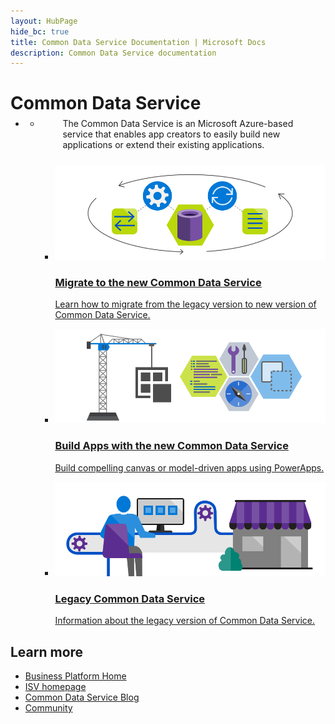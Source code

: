 ```yaml
--- 
layout: HubPage
hide_bc: true
title: Common Data Service Documentation | Microsoft Docs
description: Common Data Service documentation
---
```

<div id="main" class="v2">
    <div class="container">
        <h1>Common Data Service</h1>
        <ul class="pivots">
            <li>
                <a href="#home"></a>
                <ul id="home">
                    <li>
                        <a href="#home-all"></a>
                        <ul id="home-all" class="cardsC">
                            <p style="margin: -12px 0px 24px 12px">The Common Data Service is an Microsoft Azure-based service that enables app creators to easily build new applications or extend their existing applications.</p>
                            <li>
                                <a href="/common-data-service/migrate/migrate-new-cds">
                                    <div class="cardSize">
                                        <div class="cardPadding">
                                            <div class="card">
                                                <div class="cardImageOuter">
                                                    <div class="cardImage bgdAccent1"> 
                                                        <img src="media/hub/common-data-service-getting-data.svg" alt="" />
                                                    </div>
                                                </div>
                                                <div class="cardText">
                                                    <h3>Migrate to the new Common Data Service</h3>
                                                    <p>Learn how to migrate from the legacy version to new version of Common Data Service.</p>
                                                </div>
                                            </div>
                                        </div>
                                    </div>
                                </a>
                            </li>
                            <li>
                                <a href="https://go.microsoft.com/fwlink/?linkid=848014">
                                    <div class="cardSize">
                                        <div class="cardPadding">
                                            <div class="card">
                                                <div class="cardImageOuter">
                                                    <div class="cardImage bgdAccent1"> 
                                                        <img src="media/hub/common-data-service-building.svg" alt="" />
                                                    </div>
                                                </div>
                                                <div class="cardText">
                                                    <h3>Build Apps with the new Common Data Service</h3>
                                                    <p>Build compelling canvas or model-driven apps using PowerApps.</p>
                                                </div>
                                            </div>
                                        </div>
                                    </div>
                                </a>
                            </li>
                            <li>
                                <a href="/common-data-service/entity-reference/introduction">
                                    <div class="cardSize">
                                        <div class="cardPadding">
                                            <div class="card">
                                                <div class="cardImageOuter">
                                                    <div class="cardImage bgdAccent1"> 
                                                        <img src="media/hub/common-data-service-isv.svg" alt="" />
                                                    </div>
                                                </div>
                                                <div class="cardText">
                                                    <h3>Legacy Common Data Service</h3>
                                                    <p>Information about the legacy version of Common Data Service.</p>
                                                </div>
                                            </div>
                                        </div>
                                    </div>
                                </a>
                            </li>
                            <!--<li>
                                <a href="https://go.microsoft.com/fwlink/?linkid=848016">
                                    <div class="cardSize">
                                        <div class="cardPadding">
                                            <div class="card">
                                                <div class="cardImageOuter">
                                                    <div class="cardImage bgdAccent1"> 
                                                        <img src="/media/hubs/commondataservice/common-data-service-learn-about.svg" alt="" />
                                                    </div>
                                                </div>
                                                <div class="cardText">
                                                    <h3>Learn about the common data model</h3>
                                                    <p>Learn about the extensible data model that is at the core of the Common Data Service.</p>
                                                </div>
                                            </div>
                                        </div>
                                    </div>
                                </a>
                            </li>
                            <li>
                                <a href="https://go.microsoft.com/fwlink/?linkid=848018">
                                    <div class="cardSize">
                                        <div class="cardPadding">
                                            <div class="card">
                                                <div class="cardImageOuter">
                                                    <div class="cardImage bgdAccent1"> 
                                                        <img src="/media/hubs/commondataservice/common-data-service-isv.svg" alt="" />
                                                    </div>
                                                </div>
                                                <div class="cardText">
                                                    <h3>Get started now!</h3>
                                                    <p>Engage as an ISV and get started building apps with the Common Data Service now!</p>
                                                </div>
                                            </div>
                                        </div>
                                    </div>
                                </a>
                            </li>
                            <li>
                                <a href="https://go.microsoft.com/fwlink/?linkid=848942">
                                    <div class="cardSize">
                                        <div class="cardPadding">
                                            <div class="card">
                                                <div class="cardImageOuter">
                                                    <div class="cardImage bgdAccent1"> 
                                                        <img src="/media/hubs/commondataservice/common-data-service-explore-services.svg" alt="" />
                                                    </div>
                                                </div>
                                                <div class="cardText">
                                                    <h3>Explore Resources</h3>
                                                    <p>Get started with the Common Data Service through our Guided Learning courses.</p>
                                                </div>
                                            </div>
                                        </div>
                                    </div>
                                </a>
                            </li>-->
                        </ul>
                    </li>
                </ul>
            </li>
        </ul>
    </div>
    <div class="container centered pageFooter">
        <h2>Learn more</h2>
        <ul class="links">
           <li>
                <a href="https://go.microsoft.com/fwlink/?linkid=848017">
                    Business Platform Home
                </a>
            </li>
            <li>
                <a href="https://go.microsoft.com/fwlink/?linkid=848018">
                    ISV homepage
                </a>
            </li>
            <li>
                <a href="https://go.microsoft.com/fwlink/?linkid=848019">
                    Common Data Service Blog
                </a>
            </li>
            <li>
                <a href="https://go.microsoft.com/fwlink/?linkid=848020">
                    Community
                </a>
            </li>
        </ul>
    </div>
</div>
